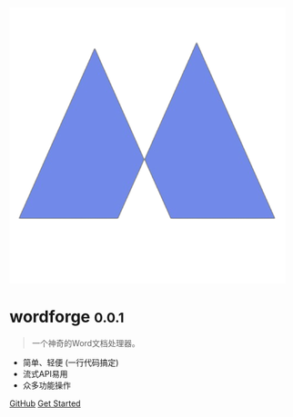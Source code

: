 ![logo](images/archeruu-icon.png)

# wordforge <small>0.0.1</small>

> 一个神奇的Word文档处理器。

- 简单、轻便 (一行代码搞定)
- 流式API易用
- 众多功能操作

[GitHub](https://github.com/garveyhu/wordforge)
[Get Started](#简介)
